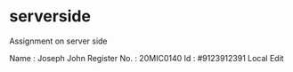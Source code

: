 # serverside
Assignment on server side

Name : Joseph John
Register No. : 20MIC0140
Id : #9123912391 Local Edit
